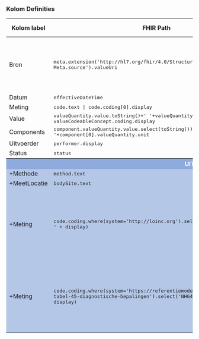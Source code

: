 ### Kolom Definities
<table class="grid">
<thead>
<th>Kolom label</th>
<th width="25%">FHIR Path</th>
<th>FHIR Type</th>
<th>Zib element</th>
<th>Toelichting of regels</th>
</thead>
<tbody>
<tr>
<td>Bron</td>
<td><samp>meta.extension('http://hl7.org/fhir/4.0/StructureDefinition/extension-Meta.source').valueUri</samp></td>
<td><code>string</code></td>
<td>nvt</td>
<td>Lookup adhv uri (AGB-Z of OID) <code>&lt;adressering-base&gt;/Organization?identifier=&lt;.meta.tag.code&gt;</code> en gebruik dan <code>Organization.name</code></td>
</tr>
<tr>
<td>Datum</td>
<td><samp>effectiveDateTime</samp></td>
<td><code>dateTime</code></td>
<td>*DatumTijd</td>
<td></td>
</tr>
<tr>
<td>Meting</td>
<td><samp>code.text | code.coding[0].display</samp></td>
<td><code>string</code></td>
<td>MetingNaam</td>
<td></td>
</tr>
<tr>
<td>Value</td>
<td><samp>valueQuantity.value.toString()+' '+valueQuantity.unit | valueString | valueCodeableConcept.coding.display</samp></td>
<td><code>string</code></td>
<td>Uitslag/Waarde</td>
<td></td>
</tr>
<tr>
<td>Components</td>
<td><samp>component.valueQuantity.value.select(toString()).join('/')+' '+component[0].valueQuantity.unit</samp></td>
<td><code>string</code></td>
<td>*Waarde</td>
<td></td>
</tr>
<tr>
<td>Uitvoerder</td>
<td><samp>performer.display</samp></td>
<td><code>string</code></td>
<td>Auteur</td>
<td></td>
</tr>
<tr>
<td>Status</td>
<td><samp>status</samp></td>
<td><code>string</code></td>
<td>nvt</td>
<td></td>
</tr>
<tr style="background-color:#8faadc; color:white"><th colspan="5">UITKLAPVELD</th></tr>
<tr style="background-color:#b4c7e7">
<td>+Methode</td>
<td><samp>method.text</samp></td>
<td><code>string</code></td>
<td>*Type</td>
<td></td>
</tr>
<tr style="background-color:#b4c7e7">
<td>+MeetLocatie</td>
<td><samp>bodySite.text</samp></td>
<td><code>string</code></td>
<td>MeetLocatie</td>
<td></td>
</tr>
<tr style="background-color:#b4c7e7">
<td>+Meting</td>
<td><samp>code.coding.where(system='http://loinc.org').select('LOINC#' + code + ' ' + display)</samp></td>
<td><code>string</code></td>
<td>MetingNaam</td>
<td>Meerdere codes mogelijk.<br/>Ignore NullFlavor.<br/>Lookup system label middels <code>&lt;terminologie-base&gt;/CodeSystem?url=&lt;.system&gt;</code> en gebruik dan <code>CodeSystem.title</code></td>
</tr>
<tr style="background-color:#b4c7e7">
<td>+Meting</td>
<td><samp>code.coding.where(system='https://referentiemodel.nhg.org/tabellen/nhg-tabel-45-diagnostische-bepalingen').select('NHG45#' + code + ' ' + display)</samp></td>
<td><code>string</code></td>
<td>MetingNaam</td>
<td>Meerdere codes mogelijk.<br/>Ignore NullFlavor.<br/>Lookup system label middels <code>&lt;terminologie-base&gt;/CodeSystem?url=&lt;.system&gt;</code> en gebruik dan <code>CodeSystem.title</code></td>
</tr>
</tbody>
</table>